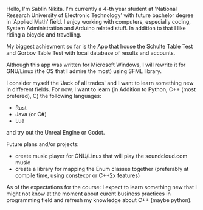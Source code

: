 Hello, I'm Sablin Nikita. I'm currently a 4-th year student at 'National Research University of Electronic Technology' with future bachelor degree in 'Applied Math' field.
I enjoy working with computers, especially coding, System Administration and Arduino related stuff.
In addition to that I like riding a bicycle and travelling.

My biggest achievment so far is the App that house the Schulte Table Test and Gorbov Table Test
with local database of results and accounts.

Although this app was written for Microsoft Windows, I will rewrite it for GNU/Linux (the OS that I admire the most) using SFML library.

I consider myself the 'Jack of all trades' and I want to learn something new in different fields.
For now, I want to learn (in Addition to Python, C++ (most prefered), C) the following languages:
* Rust
* Java (or C#)
* Lua

and try out the Unreal Engine or Godot.

Future plans and/or projects:
* create music player for GNU/Linux that will play the soundcloud.com music
* create a library for mapping the Enum classes together (preferably at compile time, using constexpr or C++2x features)

As of the expectations for the course: I expect to learn something new that I might not know at the moment about curent business practices in programming field
and refresh my knowledge about C++ (maybe python).
